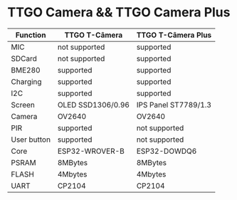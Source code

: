# TTGO Camera && TTGO Camera Plus

| Function    | TTGO T-Câmera     | TTGO T-Câmera Plus   |
| ----------- | ----------------- | -------------------- |
| MIC         | not supported     | supported            |
| SDCard      | not supported     | supported            |
| BME280      | supported         | supported            |
| Charging    | supported         | supported            |
| I2C         | supported         | supported            |
| Screen      | OLED SSD1306/0.96 | IPS Panel ST7789/1.3 |
| Camera      | OV2640            | OV2640               |
| PIR         | supported         | not supported        |
| User button | supported         | not supported        |
| Core        | ESP32-WROVER-B    | ESP32-DOWDQ6         |
| PSRAM       | 8MBytes           | 8MBytes              |
| FLASH       | 4Mbytes           | 4Mbytes              |
| UART        | CP2104            | CP2104               |